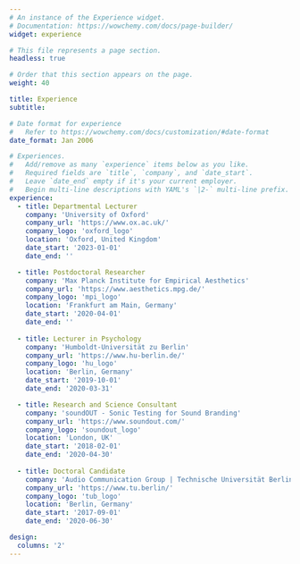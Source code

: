 ```yaml
---
# An instance of the Experience widget.
# Documentation: https://wowchemy.com/docs/page-builder/
widget: experience

# This file represents a page section.
headless: true

# Order that this section appears on the page.
weight: 40

title: Experience
subtitle:

# Date format for experience
#   Refer to https://wowchemy.com/docs/customization/#date-format
date_format: Jan 2006

# Experiences.
#   Add/remove as many `experience` items below as you like.
#   Required fields are `title`, `company`, and `date_start`.
#   Leave `date_end` empty if it's your current employer.
#   Begin multi-line descriptions with YAML's `|2-` multi-line prefix.
experience:
  - title: Departmental Lecturer
    company: 'University of Oxford'
    company_url: 'https://www.ox.ac.uk/'
    company_logo: 'oxford_logo'
    location: 'Oxford, United Kingdom'
    date_start: '2023-01-01'
    date_end: ''

  - title: Postdoctoral Researcher
    company: 'Max Planck Institute for Empirical Aesthetics'
    company_url: 'https://www.aesthetics.mpg.de/'
    company_logo: 'mpi_logo'
    location: 'Frankfurt am Main, Germany'
    date_start: '2020-04-01'
    date_end: ''
    
  - title: Lecturer in Psychology
    company: 'Humboldt-Universität zu Berlin' 
    company_url: 'https://www.hu-berlin.de/'
    company_logo: 'hu_logo'
    location: 'Berlin, Germany'
    date_start: '2019-10-01'
    date_end: '2020-03-31'

  - title: Research and Science Consultant
    company: 'soundOUT - Sonic Testing for Sound Branding'
    company_url: 'https://www.soundout.com/'
    company_logo: 'soundout_logo'
    location: 'London, UK'
    date_start: '2018-02-01'
    date_end: '2020-04-30'
    
  - title: Doctoral Candidate
    company: 'Audio Communication Group | Technische Universität Berlin'
    company_url: 'https://www.tu.berlin/'
    company_logo: 'tub_logo'
    location: 'Berlin, Germany'
    date_start: '2017-09-01'
    date_end: '2020-06-30'

design:
  columns: '2'
---
```


